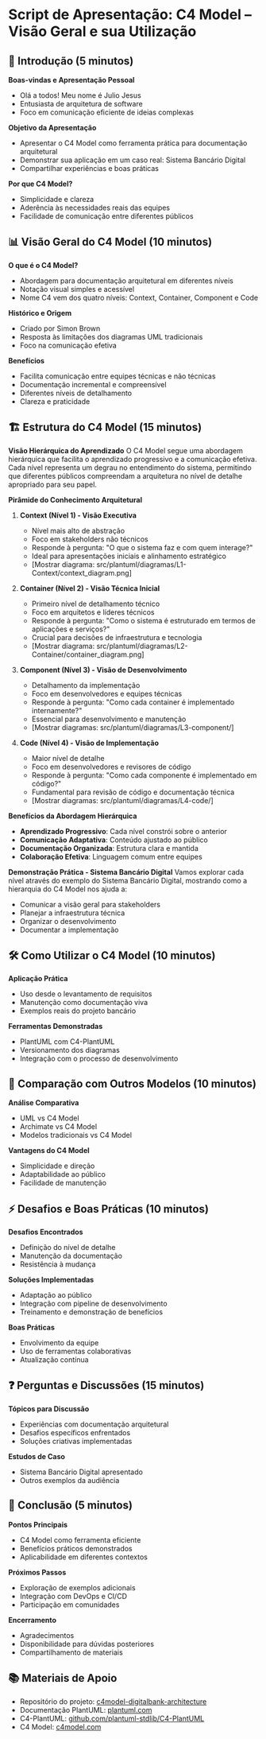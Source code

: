 # Script de Apresentação: C4 Model – Visão Geral e sua Utilização

## 🎤 Introdução (5 minutos)

**Boas-vindas e Apresentação Pessoal**
- Olá a todos! Meu nome é Julio Jesus
- Entusiasta de arquitetura de software
- Foco em comunicação eficiente de ideias complexas

**Objetivo da Apresentação**
- Apresentar o C4 Model como ferramenta prática para documentação arquitetural
- Demonstrar sua aplicação em um caso real: Sistema Bancário Digital
- Compartilhar experiências e boas práticas

**Por que C4 Model?**
- Simplicidade e clareza
- Aderência às necessidades reais das equipes
- Facilidade de comunicação entre diferentes públicos

## 📊 Visão Geral do C4 Model (10 minutos)

**O que é o C4 Model?**
- Abordagem para documentação arquitetural em diferentes níveis
- Notação visual simples e acessível
- Nome C4 vem dos quatro níveis: Context, Container, Component e Code

**Histórico e Origem**
- Criado por Simon Brown
- Resposta às limitações dos diagramas UML tradicionais
- Foco na comunicação efetiva

**Benefícios**
- Facilita comunicação entre equipes técnicas e não técnicas
- Documentação incremental e compreensível
- Diferentes níveis de detalhamento
- Clareza e praticidade

## 🏗️ Estrutura do C4 Model (15 minutos)

**Visão Hierárquica do Aprendizado**
O C4 Model segue uma abordagem hierárquica que facilita o aprendizado progressivo e a comunicação efetiva. Cada nível representa um degrau no entendimento do sistema, permitindo que diferentes públicos compreendam a arquitetura no nível de detalhe apropriado para seu papel.

**Pirâmide do Conhecimento Arquitetural**
1. **Context (Nível 1) - Visão Executiva**
   - Nível mais alto de abstração
   - Foco em stakeholders não técnicos
   - Responde à pergunta: "O que o sistema faz e com quem interage?"
   - Ideal para apresentações iniciais e alinhamento estratégico
   - [Mostrar diagrama: src/plantuml/diagramas/L1-Context/context_diagram.png]

2. **Container (Nível 2) - Visão Técnica Inicial**
   - Primeiro nível de detalhamento técnico
   - Foco em arquitetos e líderes técnicos
   - Responde à pergunta: "Como o sistema é estruturado em termos de aplicações e serviços?"
   - Crucial para decisões de infraestrutura e tecnologia
   - [Mostrar diagrama: src/plantuml/diagramas/L2-Container/container_diagram.png]

3. **Component (Nível 3) - Visão de Desenvolvimento**
   - Detalhamento da implementação
   - Foco em desenvolvedores e equipes técnicas
   - Responde à pergunta: "Como cada container é implementado internamente?"
   - Essencial para desenvolvimento e manutenção
   - [Mostrar diagramas: src/plantuml/diagramas/L3-component/]

4. **Code (Nível 4) - Visão de Implementação**
   - Maior nível de detalhe
   - Foco em desenvolvedores e revisores de código
   - Responde à pergunta: "Como cada componente é implementado em código?"
   - Fundamental para revisão de código e documentação técnica
   - [Mostrar diagramas: src/plantuml/diagramas/L4-code/]

**Benefícios da Abordagem Hierárquica**
- **Aprendizado Progressivo**: Cada nível constrói sobre o anterior
- **Comunicação Adaptativa**: Conteúdo ajustado ao público
- **Documentação Organizada**: Estrutura clara e mantida
- **Colaboração Efetiva**: Linguagem comum entre equipes

**Demonstração Prática - Sistema Bancário Digital**
Vamos explorar cada nível através do exemplo do Sistema Bancário Digital, mostrando como a hierarquia do C4 Model nos ajuda a:
- Comunicar a visão geral para stakeholders
- Planejar a infraestrutura técnica
- Organizar o desenvolvimento
- Documentar a implementação

## 🛠️ Como Utilizar o C4 Model (10 minutos)

**Aplicação Prática**
- Uso desde o levantamento de requisitos
- Manutenção como documentação viva
- Exemplos reais do projeto bancário

**Ferramentas Demonstradas**
- PlantUML com C4-PlantUML
- Versionamento dos diagramas
- Integração com o processo de desenvolvimento

## 🔄 Comparação com Outros Modelos (10 minutos)

**Análise Comparativa**
- UML vs C4 Model
- Archimate vs C4 Model
- Modelos tradicionais vs C4 Model

**Vantagens do C4 Model**
- Simplicidade e direção
- Adaptabilidade ao público
- Facilidade de manutenção

## ⚡ Desafios e Boas Práticas (10 minutos)

**Desafios Encontrados**
- Definição do nível de detalhe
- Manutenção da documentação
- Resistência à mudança

**Soluções Implementadas**
- Adaptação ao público
- Integração com pipeline de desenvolvimento
- Treinamento e demonstração de benefícios

**Boas Práticas**
- Envolvimento da equipe
- Uso de ferramentas colaborativas
- Atualização contínua

## ❓ Perguntas e Discussões (15 minutos)

**Tópicos para Discussão**
- Experiências com documentação arquitetural
- Desafios específicos enfrentados
- Soluções criativas implementadas

**Estudos de Caso**
- Sistema Bancário Digital apresentado
- Outros exemplos da audiência

## 🎯 Conclusão (5 minutos)

**Pontos Principais**
- C4 Model como ferramenta eficiente
- Benefícios práticos demonstrados
- Aplicabilidade em diferentes contextos

**Próximos Passos**
- Exploração de exemplos adicionais
- Integração com DevOps e CI/CD
- Participação em comunidades

**Encerramento**
- Agradecimentos
- Disponibilidade para dúvidas posteriores
- Compartilhamento de materiais

## 📚 Materiais de Apoio

- Repositório do projeto: [c4model-digitalbank-architecture](https://github.com/jcjesus/c4model-digitalbank-architecture)
- Documentação PlantUML: [plantuml.com](https://plantuml.com/)
- C4-PlantUML: [github.com/plantuml-stdlib/C4-PlantUML](https://github.com/plantuml-stdlib/C4-PlantUML)
- C4 Model: [c4model.com](https://c4model.com/) 